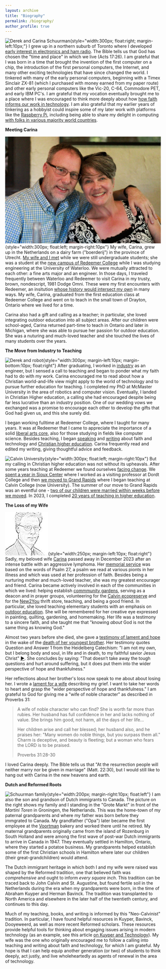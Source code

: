 ```yaml
---
layout: archive
title: "Biography"
permalink: /biography/
author_profile: true
---
```


![Derek and Carina Schuurman](images/homebrew.jpg){style="width:300px; float:right; margin-left:10px;"}
I grew up in a northern suburb of Toronto where I developed 
[early interest in electronics and ham radio](https://www.christiancourier.ca/ham-radio-from-a-hobby-to-a-vocation/).
The Bible tells us that God has chosen the "time and place" in which
we live (Acts 17:26). I am grateful that I was born in a time that
brought the invention of the first computer on a chip, the introduction
of the first personal computers, the Internet, and many other exciting
technologies that have since changed the world. I tinkered with many of
the early personal computers, beginning with a Timex Sinclair ZX-81
\(which I purchased with money earned from my paper route\) and other
early personal computers like the Vic-20, C-64, Commodore PET, and early
IBM PC's. I am grateful that my vocation eventually brought me to a
place where I was encouraged to think more deeply about how 
[how faith informs our work in technology](https://digitalcollections.dordt.edu/cgi/viewcontent.cgi?article=2949&context=pro_rege).
I am also grateful that my earlier years of tinkering as a hobbyist
could inspire some of my later work with platforms like the 
[Raspberry Pi](raspberrypi.html), including being able to share my delight in computing 
[with folks in various majority world countries](https://sites.calvin.edu/derek/service.html).

**Meeting Carina**

![Derek and Carina Schuurman](images/DerekandCarina.jpg){style="width:300px; float:left; margin-right:10px"}
My wife, Carina, grew up in the Netherlands on a dairy farm
(\"boerderij\") in the province of Utrecht. 
[My wife and I met](https://www.christiancourier.ca/25-years-of-technology-and-the-arts)
while we were still undergraduate students; she was a student at the
[new campus of Redeemer College](images/Redeemer1986.jpg) while I was
studying engineering at the University of Waterloo. We were mutually attracted to
each other: a fine arts major and an engineer. In those days, I
traveled frequently between Waterloo and Redeemer to visit Carina in my trusty, brown,
nondescript, 1981 Dodge Omni. These were my first encounters with
Redeemer, an insitution [whose history would intersect my
own](https://www.christiancourier.ca/redeemer-at-40/) in many ways.
My wife, Carina, graduated from the first education class at Redeemer College and went on
to teach in the small town of Drayton, Ontario where we lived for a time. 

Carina also had a gift and calling as a teacher; in particular, she loved
integrating outdoor education into all subject areas.
After our children were school-aged, Carina returned part-time to teach in Ontario 
and later in Michigan, where she was able to pursue her passion for outdoor education. 
She was a nuturing and much-loved teacher
and she touched the lives of many students over the years.

**The Move from Industry to Teaching**

![Derek and robot](images/robot-tie2.jpg){style="width:300px; margin-left:10px; margin-bottom:10px; float:right"} 
After graduating, I worked in [industry](https://sites.calvin.edu/derek/industry.html) as an engineer, 
but I sensed a call to teaching and began to ponder what my faith had to do with my work. 
Carina encouraged me to read about how a Christian world-and-life view might apply to the world of technology and to pursue further 
education for teaching. I completed my PhD at McMaster University in the area of robotics and computer vision. 
Eventually, I landed in Christian Higher education, a calling she had encouraged despite being far less 
lucrative than an industry position. One of our wedding vows we exchanged was a promise to encourage each other to 
develop the gifts that God had given us, and this she surely did. 

I began working fulltime at Redeemer College, where I taught for many years. It was at
Redeemer that I came to appreciate the importance of a solid [liberal arts core](https://www.christiancourier.ca/the-christian-college-core/), 
also for those studying in fields like computer science.
Besides teaching, I began [speaking](talks.html) and [writing](pubs.html) about faith and technology and 
[Christian higher education](https://www.cccu.org/magazine/defining-the-integration-of-faith-and-learning/).
Carina frequently read and edited my writing, giving thoughtful advice and feedback.

![Calvin University](images/derek-calvin2.jpg){style="width:300px; float:left; margin-right:10px"}
But my calling in Christian higher education was not without its upheavals.
After some years teaching at Redeemer we found ourselves 
[facing change](https://www.christiancourier.ca/facing-change/). We 
[spent a year in Sioux Center](https://www.christiancourier.ca/impressions-from-sioux-center)
where I worked as a visiting professor at Dordt College and then 
[we moved to Grand Rapids](https://www.christiancourier.ca/impressions-from-grand-rapids)
where I began teaching at Calvin College (now University). 
The summer of our move to Grand Rapids was an eventful one - 
[two of our children were married within weeks before we moved](https://www.christiancourier.ca/two-weddings-and-a-move/).
In 2023, I completed 
[20 years of teaching in higher education](https://christianscholars.com/20-years-of-professing/).

**The Loss of my Wife**

![Carina](images/derek.jpg){style="width:250px; margin-left:10px; float:right"} 
Sadly, my beloved wife 
[Carina](https://www.kitchingsteepeandludwig.com/obituaries/Carina-Wilhelmina-Schuurman?obId=30132296#/obituaryInfo)
passed away in December 2023 after an intense battle with an aggressive lymphoma.
Her [memorial service](https://www.youtube.com/live/tFv96X3d-wE) was based on the words of Psalm 27, a psalm
we read at various pionts in her illness and which was used at her profession of faith.
Besides being a nurturing mother and much-loved teacher, she was my greatest encourager and friend. 
Carina became actively involved in each of the communities in which we lived: helping establish 
[commmunity gardens](https://search.helpseeker.org/canada/ontario/hamilton/athens-street-community-gardens-immanuel-christian-reformed-church), 
serving as a deacon and in prayer groups, volunteering for the 
[Calvin ecopreserve](https://calvin.edu/ecosystem-preserve/) 
and for the [New2You](https://new2youshop.org/) thrift store, teaching, and being a good friend. 
In particular, she loved teaching elementary students with an emphasis on 
[outdoor education](https://www.christiancourier.ca/schools-out/).
She will be remembered for her creative eye expressed in painting, quilting, gardening, and homemaking.
Her life was a testimony to a sincere faith, and she taught me that 
"knowing *about* God is not the same thing as knowing God."

Almost two years before she died, she gave a 
[testimony of lament and hope](https://www.youtube.com/watch?v=LiLCBQ0-jAg&t=3319s)
in the wake of the [death of her youngest brother](https://www.christiancourier.ca/hans-story/).
Her testimony quotes Question and Answer 1 from the Heidelberg Catechism:
"I am not my own, but I belong body and soul, in life and in death, to my faithful savior Jesus Christ"
[▶️](talks/comfort.mp3).
She concludes by saying: "That doesn’t take away the tough questions and hurt around suffering, 
but it does put them into the wider perspective of hope and thankfulness."

Her reflections about her brother's loss now speak to me about about losing her.
I wrote a [lament for a wife](https://www.christiancourier.ca/lament-for-a-wife/) describing my grief.
I want to take her words to heart and grasp the "wider perspective of hope and thankfulness."
I am grateful to God for giving me a "wife of noble character" as described in Proverbs 31:

> A wife of noble character who can find?
>    She is worth far more than rubies.
> Her husband has full confidence in her
>    and lacks nothing of value.
> She brings him good, not harm,
>    all the days of her life...
>
> Her children arise and call her blessed;
>   her husband also, and he praises her:
> "Many women do noble things,
>   but you surpass them all."
> Charm is deceptive, and beauty is fleeting;
>   but a woman who fears the LORD is to be praised.
>
> Proverbs 31:28-30

I loved Carina deeply. The Bible tells us that "At the resurrection people will neither marry nor be given in marriage" 
\(Matt. 22:30\), but I would still like to hang out with Carina in the new heavens and earth.

**Dutch and Reformed Roots**

![Schuurman family](images/family.jpg){style="width:200px; margin-right:10px; float:left"}
I am also the son and grandson of Dutch immigrants to Canada. The
picture on the right shows my family and I standing in the "Grote
Markt" in front of the *Martini Toren* in Groningen, the Netherlands.
This was the home-town of my paternal grandparents and where my father
was born before they immgrated to Canada. My grandfather \("Opa"\) later
became the first employee at the [Voortman](https://voortman.com)
bakery and worked there until he retired.
My maternal grandparents originally came from the island of Rozenburg in South Holland
and were among the first wave of post-war Dutch immigrants to arrive in Canada in 1947. 
They eventually settled in Hamilton, Ontario, where they started a potatoe business. 
My grandparents helped establish some of the first Christian schools in Hamilton where 
later our children \(their great-grandchildren\) would attend.

The Dutch immigrant heritage in which both I and my wife were raised was shaped 
by the Reformed tradition, one that believed faith was *comprehensive* and 
ought to inform *every square inch*. This tradition can be traced back to John Calvin and St. Augustine, 
but found fertile soil in the Netherlands during the era when my grandparents were born,
in the time of Abraham Kuyper and Herman Bavinck.
The tradition was transplanted to North America and elsewhere in the later half of the twentieth century,
and continues to this day.

Much of my teaching, books, and writing is informed by this "Neo-Calvinist" tradition. 
In particular, I have found helpful resources in Kuyper, Bavinck, Dooyeweerd, 
as well as more recent Reformed scholars.
These resources provide helpful tools for thinking about engaging issues arising
in modern technology \(as an example, see this article
[on Kuyper and Technology](https://christianscholars.com/on-kuyper-and-technology-or-how-a-voice-from-the-past-can-speak-to-our-digital-age/)\).
My wife was the one who originally encouraged me to follow a calling into
teaching and writing about faith and technology, for which I am grateful.
My hope is that I can help equip another generation \(or two\)
of students to think deeply, act justly, and live wholeheartedly as
agents of renewal in the area of technology.
